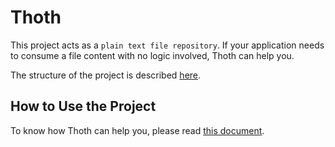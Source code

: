 # Thoth

This project acts as a `plain text file repository`. If your application needs to consume a file content with no logic involved, Thoth can help you.

The structure of the project is described [here](./STRUCTURE.md).

## How to Use the Project

To know how Thoth can help you, please read [this document](./USAGE.md).
